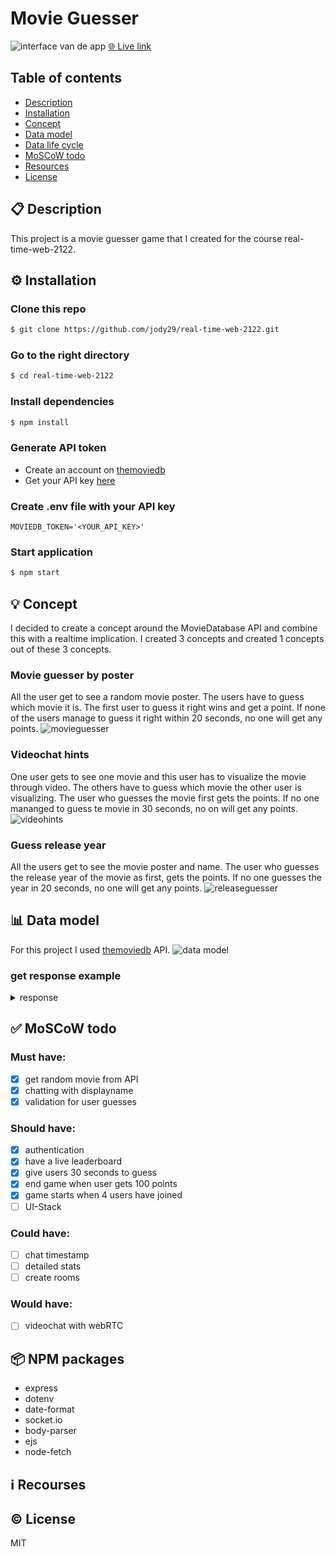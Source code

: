 # Movie Guesser

![interface van de app](https://user-images.githubusercontent.com/66092262/167162281-c84710a0-4490-4fa8-9707-a8bdc0a00040.png)
[🌐 Live link](https://movieguesser.herokuapp.com/)

## Table of contents
* [Description]()
* [Installation]()
* [Concept]()
* [Data model]()
* [Data life cycle]()
* [MoSCoW todo]()
* [Resources]()
* [License]()

## 📋 Description
This project is a movie guesser game that I created for the course real-time-web-2122.

## ⚙️ Installation
### Clone this repo
```bash
$ git clone https://github.com/jody29/real-time-web-2122.git
```
### Go to the right directory
```bash
$ cd real-time-web-2122
```
### Install dependencies
```bash
$ npm install
```
### Generate API token
* Create an account on [themoviedb](https://www.themoviedb.org/)
* Get your API key [here](https://www.themoviedb.org/settings/api)
### Create .env file with your API key
```
MOVIEDB_TOKEN='<YOUR_API_KEY>'
```
### Start application
```bash
$ npm start
```

## 💡 Concept
I decided to create a concept around the MovieDatabase API and combine this with a realtime implication. I created 3 concepts and created 1 concepts out of these 3 concepts.

### Movie guesser by poster
All the user get to see a random movie poster. The users have to guess which movie it is. The first user to guess it right wins and get a point. If none of the users manage to guess it right within 20 seconds, no one will get any points.
![movieguesser](https://user-images.githubusercontent.com/66092262/165304327-a0efa1e9-28b8-420e-86ac-29517ad67d9f.png)

### Videochat hints
One user gets to see one movie and this user has to visualize the movie through video. The others have to guess which movie the other user is visualizing. The user who guesses the movie first gets the points. If no one mananged to guess te movie in 30 seconds, no on will get any points.
![videohints](https://user-images.githubusercontent.com/66092262/165304702-0971df2c-3b88-4a2b-9a91-48635f48ebb5.png)

### Guess release year
All the users get to see the movie poster and name. The user who guesses the release year of the movie as first, gets the points. If no one guesses the year in 20 seconds, no one will get any points.
![releaseguesser](https://user-images.githubusercontent.com/66092262/165304968-737c12d7-d6ad-4a9f-b656-1e8a267e3a36.png)

## 📊 Data model
For this project I used [themoviedb](https://developers.themoviedb.org/3/getting-started/introduction) API.
![data model](https://user-images.githubusercontent.com/66092262/167179895-8823d57a-83d5-4eda-9416-9c2a97772560.png)

### get response example
<details>
  <summary>response</summary>
  
```json
  {
  "page": 1,
  "results": [
    {
      "poster_path": "/e1mjopzAS2KNsvpbpahQ1a6SkSn.jpg",
      "adult": false,
      "overview": "From DC Comics comes the Suicide Squad, an antihero team of incarcerated supervillains who act as deniable assets for the United States government, undertaking high-risk black ops missions in exchange for commuted prison sentences.",
      "release_date": "2016-08-03",
      "genre_ids": [
        14,
        28,
        80
      ],
      "id": 297761,
      "original_title": "Suicide Squad",
      "original_language": "en",
      "title": "Suicide Squad",
      "backdrop_path": "/ndlQ2Cuc3cjTL7lTynw6I4boP4S.jpg",
      "popularity": 48.261451,
      "vote_count": 1466,
      "video": false,
      "vote_average": 5.91
    },
    {
      "poster_path": "/lFSSLTlFozwpaGlO31OoUeirBgQ.jpg",
      "adult": false,
      "overview": "The most dangerous former operative of the CIA is drawn out of hiding to uncover hidden truths about his past.",
      "release_date": "2016-07-27",
      "genre_ids": [
        28,
        53
      ],
      "id": 324668,
      "original_title": "Jason Bourne",
      "original_language": "en",
      "title": "Jason Bourne",
      "backdrop_path": "/AoT2YrJUJlg5vKE3iMOLvHlTd3m.jpg",
      "popularity": 30.690177,
      "vote_count": 649,
      "video": false,
      "vote_average": 5.25
    },
    {
      "poster_path": "/hU0E130tsGdsYa4K9lc3Xrn5Wyt.jpg",
      "adult": false,
      "overview": "One year after outwitting the FBI and winning the public’s adulation with their mind-bending spectacles, the Four Horsemen resurface only to find themselves face to face with a new enemy who enlists them to pull off their most dangerous heist yet.",
      "release_date": "2016-06-02",
      "genre_ids": [
        28,
        12,
        35,
        80,
        9648,
        53
      ],
      "id": 291805,
      "original_title": "Now You See Me 2",
      "original_language": "en",
      "title": "Now You See Me 2",
      "backdrop_path": "/zrAO2OOa6s6dQMQ7zsUbDyIBrAP.jpg",
      "popularity": 29.737342,
      "vote_count": 684,
      "video": false,
      "vote_average": 6.64
    },
    {
      "poster_path": "/h28t2JNNGrZx0fIuAw8aHQFhIxR.jpg",
      "adult": false,
      "overview": "A recently cheated on married woman falls for a younger man who has moved in next door, but their torrid affair soon takes a dangerous turn.",
      "release_date": "2015-01-23",
      "genre_ids": [
        53
      ],
      "id": 241251,
      "original_title": "The Boy Next Door",
      "original_language": "en",
      "title": "The Boy Next Door",
      "backdrop_path": "/vj4IhmH4HCMZYYjTMiYBybTWR5o.jpg",
      "popularity": 22.279864,
      "vote_count": 628,
      "video": false,
      "vote_average": 4.13
    },
    {
      "poster_path": "/vOipe2myi26UDwP978hsYOrnUWC.jpg",
      "adult": false,
      "overview": "An orphan boy is raised in the Jungle with the help of a pack of wolves, a bear and a black panther.",
      "release_date": "2016-04-07",
      "genre_ids": [
        12,
        18,
        14
      ],
      "id": 278927,
      "original_title": "The Jungle Book",
      "original_language": "en",
      "title": "The Jungle Book",
      "backdrop_path": "/eIOTsGg9FCVrBc4r2nXaV61JF4F.jpg",
      "popularity": 21.104822,
      "vote_count": 1085,
      "video": false,
      "vote_average": 6.42
    },
    {
      "poster_path": "/tgfRDJs5PFW20Aoh1orEzuxW8cN.jpg",
      "adult": false,
      "overview": "Arthur Bishop thought he had put his murderous past behind him when his most formidable foe kidnaps the love of his life. Now he is forced to travel the globe to complete three impossible assassinations, and do what he does best, make them look like accidents.",
      "release_date": "2016-08-25",
      "genre_ids": [
        80,
        28,
        53
      ],
      "id": 278924,
      "original_title": "Mechanic: Resurrection",
      "original_language": "en",
      "title": "Mechanic: Resurrection",
      "backdrop_path": "/3oRHlbxMLBXHfMqUsx1emwqiuQ3.jpg",
      "popularity": 20.375179,
      "vote_count": 119,
      "video": false,
      "vote_average": 4.59
    },
    {
      "poster_path": "/cGOPbv9wA5gEejkUN892JrveARt.jpg",
      "adult": false,
      "overview": "Fearing the actions of a god-like Super Hero left unchecked, Gotham City’s own formidable, forceful vigilante takes on Metropolis’s most revered, modern-day savior, while the world wrestles with what sort of hero it really needs. And with Batman and Superman at war with one another, a new threat quickly arises, putting mankind in greater danger than it’s ever known before.",
      "release_date": "2016-03-23",
      "genre_ids": [
        28,
        12,
        14
      ],
      "id": 209112,
      "original_title": "Batman v Superman: Dawn of Justice",
      "original_language": "en",
      "title": "Batman v Superman: Dawn of Justice",
      "backdrop_path": "/vsjBeMPZtyB7yNsYY56XYxifaQZ.jpg",
      "popularity": 19.413721,
      "vote_count": 3486,
      "video": false,
      "vote_average": 5.52
    },
    {
      "poster_path": "/kqjL17yufvn9OVLyXYpvtyrFfak.jpg",
      "adult": false,
      "overview": "An apocalyptic story set in the furthest reaches of our planet, in a stark desert landscape where humanity is broken, and most everyone is crazed fighting for the necessities of life. Within this world exist two rebels on the run who just might be able to restore order. There's Max, a man of action and a man of few words, who seeks peace of mind following the loss of his wife and child in the aftermath of the chaos. And Furiosa, a woman of action and a woman who believes her path to survival may be achieved if she can make it across the desert back to her childhood homeland.",
      "release_date": "2015-05-13",
      "genre_ids": [
        28,
        12,
        878,
        53
      ],
      "id": 76341,
      "original_title": "Mad Max: Fury Road",
      "original_language": "en",
      "title": "Mad Max: Fury Road",
      "backdrop_path": "/tbhdm8UJAb4ViCTsulYFL3lxMCd.jpg",
      "popularity": 18.797187,
      "vote_count": 5236,
      "video": false,
      "vote_average": 7.26
    },
    {
      "poster_path": "/5N20rQURev5CNDcMjHVUZhpoCNC.jpg",
      "adult": false,
      "overview": "Following the events of Age of Ultron, the collective governments of the world pass an act designed to regulate all superhuman activity. This polarizes opinion amongst the Avengers, causing two factions to side with Iron Man or Captain America, which causes an epic battle between former allies.",
      "release_date": "2016-04-27",
      "genre_ids": [
        28,
        53,
        878
      ],
      "id": 271110,
      "original_title": "Captain America: Civil War",
      "original_language": "en",
      "title": "Captain America: Civil War",
      "backdrop_path": "/m5O3SZvQ6EgD5XXXLPIP1wLppeW.jpg",
      "popularity": 16.733457,
      "vote_count": 2570,
      "video": false,
      "vote_average": 6.93
    },
    {
      "poster_path": "/jjBgi2r5cRt36xF6iNUEhzscEcb.jpg",
      "adult": false,
      "overview": "Twenty-two years after the events of Jurassic Park, Isla Nublar now features a fully functioning dinosaur theme park, Jurassic World, as originally envisioned by John Hammond.",
      "release_date": "2015-06-09",
      "genre_ids": [
        28,
        12,
        878,
        53
      ],
      "id": 135397,
      "original_title": "Jurassic World",
      "original_language": "en",
      "title": "Jurassic World",
      "backdrop_path": "/dkMD5qlogeRMiEixC4YNPUvax2T.jpg",
      "popularity": 15.930056,
      "vote_count": 4934,
      "video": false,
      "vote_average": 6.59
    },
    {
      "poster_path": "/gj282Pniaa78ZJfbaixyLXnXEDI.jpg",
      "adult": false,
      "overview": "Katniss Everdeen reluctantly becomes the symbol of a mass rebellion against the autocratic Capitol.",
      "release_date": "2014-11-18",
      "genre_ids": [
        878,
        12,
        53
      ],
      "id": 131631,
      "original_title": "The Hunger Games: Mockingjay - Part 1",
      "original_language": "en",
      "title": "The Hunger Games: Mockingjay - Part 1",
      "backdrop_path": "/83nHcz2KcnEpPXY50Ky2VldewJJ.jpg",
      "popularity": 15.774241,
      "vote_count": 3182,
      "video": false,
      "vote_average": 6.69
    },
    {
      "poster_path": "/dCgm7efXDmiABSdWDHBDBx2jwmn.jpg",
      "adult": false,
      "overview": "Deckard Shaw seeks revenge against Dominic Toretto and his family for his comatose brother.",
      "release_date": "2015-04-01",
      "genre_ids": [
        28,
        80,
        53
      ],
      "id": 168259,
      "original_title": "Furious 7",
      "original_language": "en",
      "title": "Furious 7",
      "backdrop_path": "/ypyeMfKydpyuuTMdp36rMlkGDUL.jpg",
      "popularity": 13.659073,
      "vote_count": 2718,
      "video": false,
      "vote_average": 7.39
    },
    {
      "poster_path": "/5JU9ytZJyR3zmClGmVm9q4Geqbd.jpg",
      "adult": false,
      "overview": "The year is 2029. John Connor, leader of the resistance continues the war against the machines. At the Los Angeles offensive, John's fears of the unknown future begin to emerge when TECOM spies reveal a new plot by SkyNet that will attack him from both fronts; past and future, and will ultimately change warfare forever.",
      "release_date": "2015-06-23",
      "genre_ids": [
        878,
        28,
        53,
        12
      ],
      "id": 87101,
      "original_title": "Terminator Genisys",
      "original_language": "en",
      "title": "Terminator Genisys",
      "backdrop_path": "/bIlYH4l2AyYvEysmS2AOfjO7Dn8.jpg",
      "popularity": 13.438976,
      "vote_count": 2334,
      "video": false,
      "vote_average": 5.91
    },
    {
      "poster_path": "/q0R4crx2SehcEEQEkYObktdeFy.jpg",
      "adult": false,
      "overview": "Minions Stuart, Kevin and Bob are recruited by Scarlet Overkill, a super-villain who, alongside her inventor husband Herb, hatches a plot to take over the world.",
      "release_date": "2015-06-17",
      "genre_ids": [
        10751,
        16,
        12,
        35
      ],
      "id": 211672,
      "original_title": "Minions",
      "original_language": "en",
      "title": "Minions",
      "backdrop_path": "/uX7LXnsC7bZJZjn048UCOwkPXWJ.jpg",
      "popularity": 13.001193,
      "vote_count": 2699,
      "video": false,
      "vote_average": 6.55
    },
    {
      "poster_path": "/nBNZadXqJSdt05SHLqgT0HuC5Gm.jpg",
      "adult": false,
      "overview": "Interstellar chronicles the adventures of a group of explorers who make use of a newly discovered wormhole to surpass the limitations on human space travel and conquer the vast distances involved in an interstellar voyage.",
      "release_date": "2014-11-05",
      "genre_ids": [
        12,
        18,
        878
      ],
      "id": 157336,
      "original_title": "Interstellar",
      "original_language": "en",
      "title": "Interstellar",
      "backdrop_path": "/xu9zaAevzQ5nnrsXN6JcahLnG4i.jpg",
      "popularity": 12.481061,
      "vote_count": 5600,
      "video": false,
      "vote_average": 8.12
    },
    {
      "poster_path": "/1ZQVHkvOegv5wVzxD2fphcxl1Ba.jpg",
      "adult": false,
      "overview": "Set after the events of Continental Drift, Scrat's epic pursuit of his elusive acorn catapults him outside of Earth, where he accidentally sets off a series of cosmic events that transform and threaten the planet. To save themselves from peril, Manny, Sid, Diego, and the rest of the herd leave their home and embark on a quest full of thrills and spills, highs and lows, laughter and adventure while traveling to exotic new lands and encountering a host of colorful new characters.",
      "release_date": "2016-06-23",
      "genre_ids": [
        12,
        16,
        35,
        10751,
        878
      ],
      "id": 278154,
      "original_title": "Ice Age: Collision Course",
      "original_language": "en",
      "title": "Ice Age: Collision Course",
      "backdrop_path": "/o29BFNqgXOUT1yHNYusnITsH7P9.jpg",
      "popularity": 12.150474,
      "vote_count": 242,
      "video": false,
      "vote_average": 5.15
    },
    {
      "poster_path": "/inVq3FRqcYIRl2la8iZikYYxFNR.jpg",
      "adult": false,
      "overview": "Based upon Marvel Comics’ most unconventional anti-hero, DEADPOOL tells the origin story of former Special Forces operative turned mercenary Wade Wilson, who after being subjected to a rogue experiment that leaves him with accelerated healing powers, adopts the alter ego Deadpool. Armed with his new abilities and a dark, twisted sense of humor, Deadpool hunts down the man who nearly destroyed his life.",
      "release_date": "2016-02-09",
      "genre_ids": [
        28,
        12,
        35,
        10749
      ],
      "id": 293660,
      "original_title": "Deadpool",
      "original_language": "en",
      "title": "Deadpool",
      "backdrop_path": "/nbIrDhOtUpdD9HKDBRy02a8VhpV.jpg",
      "popularity": 12.083976,
      "vote_count": 4834,
      "video": false,
      "vote_average": 7.16
    },
    {
      "poster_path": "/vNCeqxbKyDHL9LUza03V2Im16wB.jpg",
      "adult": false,
      "overview": "A private eye investigates the apparent suicide of a fading porn star in 1970s Los Angeles and uncovers a conspiracy.",
      "release_date": "2016-05-15",
      "genre_ids": [
        28,
        35,
        80,
        9648,
        53
      ],
      "id": 290250,
      "original_title": "The Nice Guys",
      "original_language": "en",
      "title": "The Nice Guys",
      "backdrop_path": "/8GwMVfq8Hsq1EFbw2MYJgSCAckb.jpg",
      "popularity": 11.374819,
      "vote_count": 537,
      "video": false,
      "vote_average": 6.84
    },
    {
      "poster_path": "/bWUeJHbKIyT306WtJFRHoSzX9nk.jpg",
      "adult": false,
      "overview": "A sorority moves in next door to the home of Mac and Kelly Radner who have a young child. The Radner's enlist their former nemeses from the fraternity to help battle the raucous sisters.",
      "release_date": "2016-05-05",
      "genre_ids": [
        35
      ],
      "id": 325133,
      "original_title": "Neighbors 2: Sorority Rising",
      "original_language": "en",
      "title": "Neighbors 2: Sorority Rising",
      "backdrop_path": "/8HuO1RMDI3prfWDkF7t1y8EhLVO.jpg",
      "popularity": 11.178222,
      "vote_count": 414,
      "video": false,
      "vote_average": 5.36
    },
    {
      "poster_path": "/lIv1QinFqz4dlp5U4lQ6HaiskOZ.jpg",
      "adult": false,
      "overview": "Under the direction of a ruthless instructor, a talented young drummer begins to pursue perfection at any cost, even his humanity.",
      "release_date": "2014-10-10",
      "genre_ids": [
        18,
        10402
      ],
      "id": 244786,
      "original_title": "Whiplash",
      "original_language": "en",
      "title": "Whiplash",
      "backdrop_path": "/6bbZ6XyvgfjhQwbplnUh1LSj1ky.jpg",
      "popularity": 10.776056,
      "vote_count": 2059,
      "video": false,
      "vote_average": 8.29
    }
  ],
  "total_results": 19629,
  "total_pages": 982
}
```
</details>


## ✅ MoSCoW todo
### Must have:
- [x] get random movie from API
- [x] chatting with displayname
- [x] validation for user guesses

### Should have:
- [x] authentication
- [x] have a live leaderboard
- [x] give users 30 seconds to guess
- [x] end game when user gets 100 points 
- [x] game starts when 4 users have joined
- [ ] UI-Stack

### Could have:
- [ ] chat timestamp
- [ ] detailed stats
- [ ] create rooms

### Would have:
- [ ] videochat with webRTC


## 📦 NPM packages
* express
* dotenv
* date-format
* socket.io
* body-parser
* ejs
* node-fetch

## ℹ️ Recourses


## ©️ License
MIT


<!-- Here are some hints for your project! -->

<!-- Start out with a title and a description -->

<!-- Add a nice image here at the end of the week, showing off your shiny frontend 📸 -->

<!-- Add a link to your live demo in Github Pages 🌐-->

<!-- replace the code in the /docs folder with your own, so you can showcase your work with GitHub Pages 🌍 -->

<!-- Maybe a table of contents here? 📚 -->

<!-- ☝️ replace this description with a description of your own work -->

<!-- How about a section that describes how to install this project? 🤓 -->

<!-- ...but how does one use this project? What are its features 🤔 -->

<!-- What external data source is featured in your project and what are its properties 🌠 -->

<!-- This would be a good place for your data life cycle ♻️-->

<!-- Maybe a checklist of done stuff and stuff still on your wishlist? ✅ -->

<!-- We all stand on the shoulders of giants, please link all the sources you used in to create this project. -->

<!-- How about a license here? When in doubt use GNU GPL v3. 📜  -->
